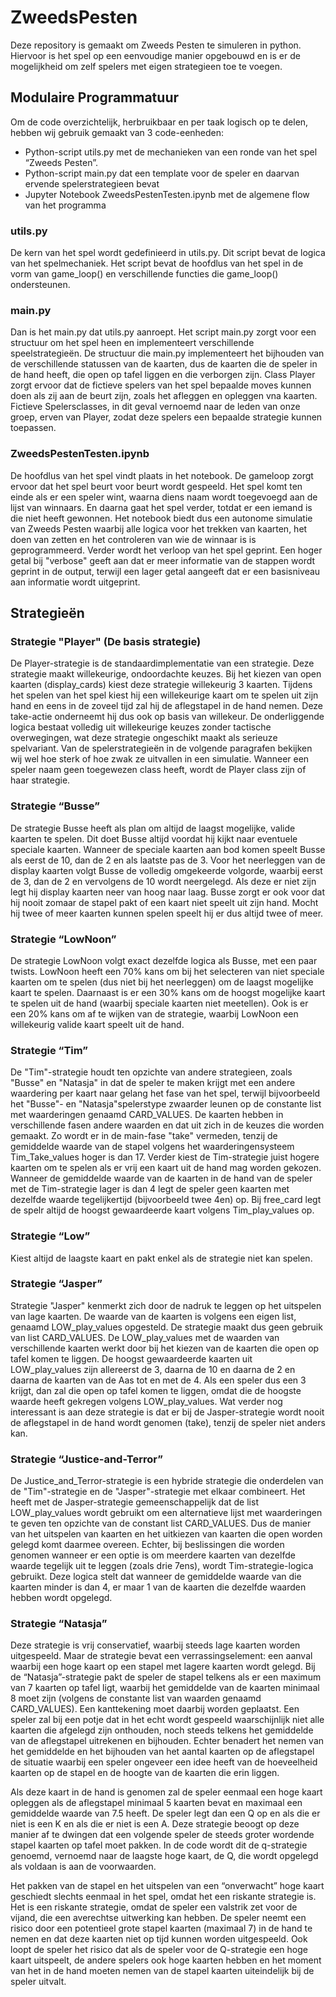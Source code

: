# ZweedsPesten
Deze repository is gemaakt om Zweeds Pesten te simuleren in python. Hiervoor is het spel op een eenvoudige manier opgebouwd en is er de mogelijkheid om zelf spelers met eigen strategieen toe te voegen.

## Modulaire Programmatuur
Om de code overzichtelijk, herbruikbaar en per taak logisch op te delen, hebben wij gebruik gemaakt van 3 code-eenheden: 
- Python-script utils.py met de mechanieken van een ronde van het spel “Zweeds Pesten”.
- Python-script main.py dat een template voor de speler en daarvan ervende spelerstrategieen bevat
- Jupyter Notebook ZweedsPestenTesten.ipynb  met de algemene flow van het programma

### utils.py
De kern van het spel wordt gedefinieerd in utils.py. Dit script bevat de logica van het spelmechaniek. Het script bevat de hoofdlus van het spel in de vorm van game_loop() en verschillende functies die game_loop() ondersteunen.

### main.py
Dan is het main.py dat utils.py aanroept. Het script main.py zorgt voor een structuur om het spel heen en implementeert verschillende speelstrategieën. De structuur die main.py implementeert het bijhouden van de verschillende statussen van de kaarten, dus de kaarten die de speler in de hand heeft, die open op tafel liggen en die verborgen zijn. Class Player zorgt ervoor dat de fictieve spelers van het spel bepaalde moves kunnen doen als zij aan de beurt zijn, zoals het afleggen en opleggen vna kaarten. Fictieve Spelersclasses, in dit geval vernoemd naar de leden van onze groep, erven van Player, zodat deze spelers een bepaalde strategie kunnen toepassen.

### ZweedsPestenTesten.ipynb
De hoofdlus van het spel vindt plaats in het notebook. De gameloop zorgt ervoor dat het spel beurt voor beurt wordt gespeeld. Het spel komt ten einde als er een speler wint, waarna diens naam wordt toegevoegd aan de lijst van winnaars. En daarna gaat het spel verder, totdat er een iemand is die niet heeft gewonnen. Het notebook biedt dus een autonome simulatie van Zweeds Pesten waarbij alle logica voor het trekken van kaarten, het doen van zetten en het controleren van wie de winnaar is is geprogrammeerd. Verder wordt het verloop van het spel geprint. Een hoger getal bij "verbose" geeft aan dat er meer informatie van de stappen wordt geprint in de output, terwijl een lager getal aangeeft dat er een basisniveau aan informatie wordt uitgeprint.

## Strategieën

### Strategie "Player" (De basis strategie)
De Player-strategie is de standaardimplementatie van een strategie. Deze strategie maakt willekeurige, ondoordachte keuzes. Bij het kiezen van open kaarten (display_cards) kiest deze strategie willekeurig 3 kaarten. Tijdens het spelen van het spel kiest hij een willekeurige kaart om te spelen uit zijn hand en eens in de zoveel tijd zal hij de aflegstapel in de hand nemen. Deze take-actie onderneemt hij dus ook op basis van willekeur. De onderliggende logica bestaat volledig uit willekeurige keuzes zonder tactische overwegingen, wat deze strategie ongeschikt maakt als serieuze spelvariant. Van de spelerstrategieën in de volgende paragrafen bekijken wij wel hoe sterk of hoe zwak ze uitvallen in een simulatie. Wanneer een speler naam geen toegewezen class heeft, wordt de Player class zijn of haar strategie.

### Strategie “Busse”
De strategie Busse heeft als plan om altijd de laagst mogelijke, valide kaarten te spelen. Dit doet Busse altijd voordat hij kijkt naar eventuele speciale kaarten. Wanneer de speciale kaarten aan bod komen speelt Busse als eerst de 10, dan de 2 en als laatste pas de 3. Voor het neerleggen van de display kaarten volgt Busse de volledig omgekeerde volgorde, waarbij eerst de 3, dan de 2 en vervolgens de 10 wordt neergelegd. Als deze er niet zijn legt hij display kaarten neer van hoog naar laag. Busse zorgt er ook voor dat hij nooit zomaar de stapel pakt of een kaart niet speelt uit zijn hand. Mocht hij twee of meer kaarten kunnen spelen speelt hij er dus altijd twee of meer.

### Strategie “LowNoon”
De strategie LowNoon volgt exact dezelfde logica als Busse, met een paar twists. LowNoon heeft een 70% kans om bij het selecteren van niet speciale kaarten om te spelen (dus niet bij het neerleggen) om de laagst mogelijke kaart te spelen. Daarnaast is er een 30% kans om de hoogst mogelijke kaart te spelen uit de hand (waarbij speciale kaarten niet meetellen). Ook is er een 20% kans om af te wijken van de strategie, waarbij LowNoon een willekeurig valide kaart speelt uit de hand.

### Strategie “Tim”
De "Tim"-strategie houdt ten opzichte van andere strategieen, zoals "Busse" en "Natasja" in dat de speler te maken krijgt met een andere waardering per kaart naar gelang het fase van het spel, terwijl bijvoorbeeld het "Busse"- en "Natasja"spelerstype zwaarder leunen op de constante list met waarderingen genaamd CARD_VALUES. De kaarten hebben in verschillende fasen andere waarden en dat uit zich in de keuzes die worden gemaakt. Zo wordt er in de main-fase "take" vermeden, tenzij de gemiddelde waarde van de stapel volgens het waarderingensysteem Tim_Take_values hoger is dan 17. Verder kiest de Tim-strategie juist hogere kaarten om te spelen als er vrij een kaart uit de hand mag worden gekozen. Wanneer de gemiddelde waarde van de kaarten in de hand van de speler met de Tim-strategie lager is dan 4 legt de speler geen kaarten met dezelfde waarde tegelijkertijd (bijvoorbeeld twee 4en) op. Bij free_card legt de spelr altijd de hoogst gewaardeerde kaart volgens Tim_play_values op.

### Strategie “Low”
Kiest altijd de laagste kaart en pakt enkel als de strategie niet kan spelen.

### Strategie “Jasper”
Strategie "Jasper" kenmerkt zich door de nadruk te leggen op het uitspelen van lage kaarten. De waarde van de kaarten is volgens een eigen list, genaamd LOW_play_values opgesteld. De strategie maakt dus geen gebruik van list CARD_VALUES. 
De LOW_play_values met de waarden van verschillende kaarten werkt door bij het kiezen van de kaarten die open op tafel komen te liggen. De hoogst gewaardeerde kaarten uit LOW_play_values zijn allereerst de 3, daarna de 10 en daarna de 2 en daarna de kaarten van de Aas tot en met de 4. Als een speler dus een 3 krijgt, dan zal die open op tafel komen te liggen, omdat die de hoogste waarde heeft gekregen volgens LOW_play_values.
Wat verder nog interessant is aan deze strategie is dat er bij de Jasper-strategie wordt nooit de aflegstapel in de hand wordt genomen (take), tenzij de speler niet anders kan.

### Strategie “Justice-and-Terror”
De Justice_and_Terror-strategie is een hybride strategie die onderdelen van de "Tim"-strategie en de "Jasper"-strategie met elkaar combineert. Het heeft met de Jasper-strategie gemeenschappelijk dat de list LOW_play_values wordt gebruikt om een alternatieve lijst met waarderingen te geven ten opzichte van de constant list CARD_VALUES. Dus de manier van het uitspelen van kaarten en het uitkiezen van kaarten die open worden gelegd komt daarmee overeen. 
Echter, bij beslissingen die worden genomen wanneer er een optie is om meerdere kaarten van dezelfde waarde tegelijk uit te leggen (zoals drie 7ens), wordt Tim-strategie-logica gebruikt. Deze logica stelt dat wanneer de gemiddelde waarde van die kaarten minder is dan 4, er maar 1 van de kaarten die dezelfde waarden hebben wordt opgelegd.

### Strategie “Natasja”
Deze strategie is vrij conservatief, waarbij steeds lage kaarten worden uitgespeeld. Maar de strategie bevat een verrassingselement: een aanval waarbij een hoge kaart op een stapel met lagere kaarten wordt gelegd. Bij de “Natasja”-strategie pakt de speler de stapel telkens als er een maximum van 7 kaarten op tafel ligt, waarbij het gemiddelde van de kaarten minimaal 8 moet zijn (volgens de constante list van waarden genaamd CARD_VALUES). Een kanttekening moet daarbij worden geplaatst. Een speler zal bij een potje dat in het echt wordt gespeeld waarschijnlijk niet alle kaarten die afgelegd zijn onthouden, noch steeds telkens het  gemiddelde van de aflegstapel uitrekenen en bijhouden. Echter benadert het nemen van het gemiddelde en het bijhouden van het aantal kaarten op de aflegstapel de situatie waarbij een speler ongeveer een idee heeft van de hoeveelheid kaarten op de stapel en de hoogte van de kaarten die erin liggen.

Als deze kaart in de hand is genomen zal de speler eenmaal een hoge kaart opleggen als de aflegstapel minimaal 5 kaarten bevat en maximaal een gemiddelde waarde van 7.5 heeft. De speler legt dan een Q op en als die er niet is een K en als die er niet is een A. Deze strategie beoogt op deze manier af te dwingen dat een volgende speler de steeds groter wordende stapel kaarten op tafel moet pakken. In de code wordt dit de q-strategie genoemd, vernoemd naar de laagste hoge kaart, de Q, die wordt opgelegd als voldaan is aan de voorwaarden.

Het pakken van de stapel en het uitspelen van een “onverwacht” hoge kaart geschiedt slechts eenmaal in het spel, omdat het een riskante strategie is. 
Het is een riskante strategie,  omdat de speler een valstrik zet voor de vijand, die een averechtse uitwerking kan hebben. De speler neemt een risico door een potentieel grote stapel kaarten (maximaal 7) in de hand te nemen en dat deze kaarten niet op tijd kunnen worden uitgespeeld. Ook loopt de speler het risico dat als de speler voor de Q-strategie een hoge kaart uitspeelt, de andere spelers ook hoge kaarten hebben en het moment van het in de hand moeten nemen van de stapel kaarten uiteindelijk bij de speler uitvalt.
